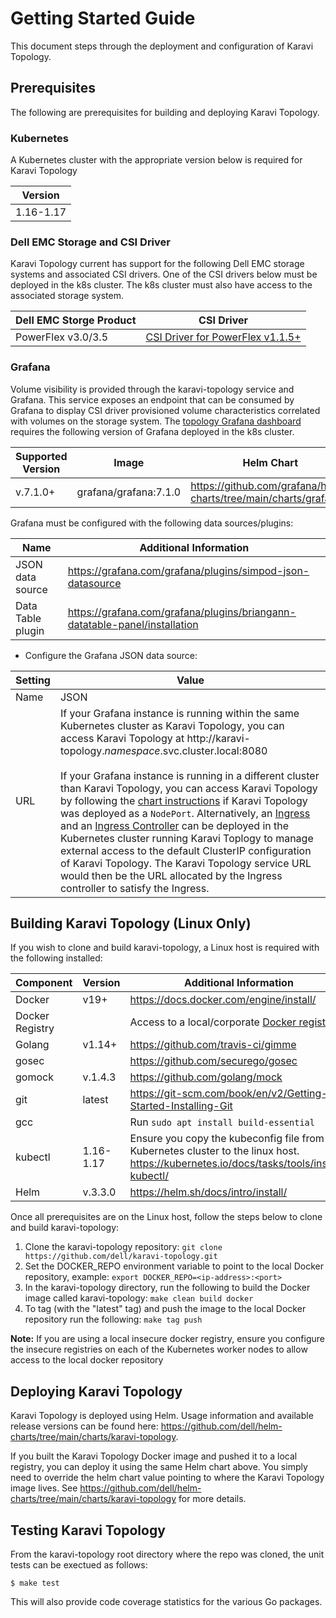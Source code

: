 <!--
Copyright (c) 2020 Dell Inc., or its subsidiaries. All Rights Reserved.

Licensed under the Apache License, Version 2.0 (the "License");
you may not use this file except in compliance with the License.
You may obtain a copy of the License at

    http://www.apache.org/licenses/LICENSE-2.0
-->
# Getting Started Guide

This document steps through the deployment and configuration of Karavi Topology.

## Prerequisites

The following are prerequisites for building and deploying Karavi Topology.

### Kubernetes

A Kubernetes cluster with the appropriate version below is required for Karavi Topology

| Version   | 
| --------- |
| 1.16-1.17 |

### Dell EMC Storage and CSI Driver

Karavi Topology current has support for the following Dell EMC storage systems and associated CSI drivers.  One of the CSI drivers below must be deployed in the k8s cluster.  The k8s cluster must also have access to the associated storage system.

| Dell EMC Storge Product | CSI Driver |
| ----------------------- | ---------- |
| PowerFlex v3.0/3.5 | [CSI Driver for PowerFlex v1.1.5+](https://github.com/dell/csi-vxflexos) |

### Grafana

Volume visibility is provided through the karavi-topology service and Grafana.  This service exposes an endpoint that can be consumed by Grafana to display CSI driver provisioned volume characteristics correlated with volumes on the storage system.  The [topology Grafana dashboard](../grafana/dashboards/dashboards) requires the following version of Grafana deployed in the k8s cluster. 


| Supported Version | Image                   | Helm Chart                                                |
| ---------------- | ----------------------- | --------------------------------------------------------- |
| v.7.1.0+         | grafana/grafana:7.1.0   | https://github.com/grafana/helm-charts/tree/main/charts/grafana |

Grafana must be configured with the following data sources/plugins:

| Name                   | Additional Information                                                     |
| ---------------------- | -------------------------------------------------------------------------- | 
| JSON data source       | https://grafana.com/grafana/plugins/simpod-json-datasource                 |
| Data Table plugin      | https://grafana.com/grafana/plugins/briangann-datatable-panel/installation |

- Configure the Grafana JSON data source:
 
| Setting | Value                             |
| ------- | --------------------------------- |
| Name    | JSON |
| URL     | If your Grafana instance is running within the same Kubernetes cluster as Karavi Topology, you can access Karavi Topology at http://karavi-topology.*namespace*.svc.cluster.local:8080<br><br>If your Grafana instance is running in a different cluster than Karavi Topology, you can access Karavi Topology by following the [chart instructions](https://github.com/dell/helm-charts/blob/main/charts/karavi-topology/templates/NOTES.txt) if Karavi Topology was deployed as a `NodePort`. Alternatively, an [Ingress](https://kubernetes.io/docs/concepts/services-networking/ingress/) and an [Ingress Controller](https://kubernetes.io/docs/concepts/services-networking/ingress-controllers/) can be deployed in the Kubernetes cluster running Karavi Toplogy to manage external access to the default ClusterIP configuration of Karavi Topology. The Karavi Topology service URL would then be the URL allocated by the Ingress controller to satisfy the Ingress.  |

## Building Karavi Topology (Linux Only)

If you wish to clone and build karavi-topology, a Linux host is required with the following installed:

| Component       | Version   | Additional Information                                                                                                                     |
| --------------- | --------- | ------------------------------------------------------------------------------------------------------------------------------------------ |
| Docker          | v19+      | https://docs.docker.com/engine/install/                                                                                                    |
| Docker Registry |           | Access to a local/corporate [Docker registry](https://docs.docker.com/registry/)                                                           |
| Golang          | v1.14+    | https://github.com/travis-ci/gimme                                                                                                         |
| gosec           |           | https://github.com/securego/gosec                                                                                                          |
| gomock          | v.1.4.3   | https://github.com/golang/mock                                                                                                             |
| git             | latest    | https://git-scm.com/book/en/v2/Getting-Started-Installing-Git                                                                              |
| gcc             |           | Run ```sudo apt install build-essential```                                                                                                 |
| kubectl         | 1.16-1.17 | Ensure you copy the kubeconfig file from the Kubernetes cluster to the linux host. https://kubernetes.io/docs/tasks/tools/install-kubectl/ |
| Helm            | v.3.3.0   | https://helm.sh/docs/intro/install/                                                                                                        | 

Once all prerequisites are on the Linux host, follow the steps below to clone and build karavi-topology:

1. Clone the karavi-topology repository: `git clone https://github.com/dell/karavi-topology.git`
1. Set the DOCKER_REPO environment variable to point to the local Docker repository, example: `export DOCKER_REPO=<ip-address>:<port>`
1. In the karavi-topology directory, run the following to build the Docker image called karavi-topology: `make clean build docker`
1. To tag (with the "latest" tag) and push the image to the local Docker repository run the following: `make tag push`

__Note:__ If you are using a local insecure docker registry, ensure you configure the insecure registries on each of the Kubernetes worker nodes to allow access to the local docker repository

## Deploying Karavi Topology
Karavi Topology is deployed using Helm.  Usage information and available release versions can be found here: https://github.com/dell/helm-charts/tree/main/charts/karavi-topology.

If you built the Karavi Topology Docker image and pushed it to a local registry, you can deploy it using the same Helm chart above.  You simply need to override the helm chart value pointing to where the Karavi Topology image lives.  See https://github.com/dell/helm-charts/tree/main/charts/karavi-topology for more details.

## Testing Karavi Topology

From the karavi-topology root directory where the repo was cloned, the unit tests can be exectued as follows:
```console
$ make test
```
This will also provide code coverage statistics for the various Go packages.

